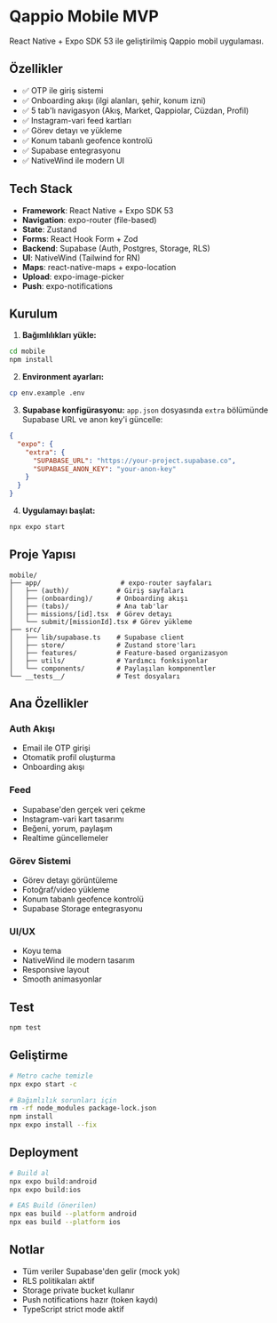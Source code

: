 # Qappio Mobile MVP

React Native + Expo SDK 53 ile geliştirilmiş Qappio mobil uygulaması.

## Özellikler

- ✅ OTP ile giriş sistemi
- ✅ Onboarding akışı (ilgi alanları, şehir, konum izni)
- ✅ 5 tab'lı navigasyon (Akış, Market, Qappiolar, Cüzdan, Profil)
- ✅ Instagram-vari feed kartları
- ✅ Görev detayı ve yükleme
- ✅ Konum tabanlı geofence kontrolü
- ✅ Supabase entegrasyonu
- ✅ NativeWind ile modern UI

## Tech Stack

- **Framework**: React Native + Expo SDK 53
- **Navigation**: expo-router (file-based)
- **State**: Zustand
- **Forms**: React Hook Form + Zod
- **Backend**: Supabase (Auth, Postgres, Storage, RLS)
- **UI**: NativeWind (Tailwind for RN)
- **Maps**: react-native-maps + expo-location
- **Upload**: expo-image-picker
- **Push**: expo-notifications

## Kurulum

1. **Bağımlılıkları yükle:**
```bash
cd mobile
npm install
```

2. **Environment ayarları:**
```bash
cp env.example .env
```

3. **Supabase konfigürasyonu:**
`app.json` dosyasında `extra` bölümünde Supabase URL ve anon key'i güncelle:
```json
{
  "expo": {
    "extra": {
      "SUPABASE_URL": "https://your-project.supabase.co",
      "SUPABASE_ANON_KEY": "your-anon-key"
    }
  }
}
```

4. **Uygulamayı başlat:**
```bash
npx expo start
```

## Proje Yapısı

```
mobile/
├── app/                    # expo-router sayfaları
│   ├── (auth)/            # Giriş sayfaları
│   ├── (onboarding)/      # Onboarding akışı
│   ├── (tabs)/            # Ana tab'lar
│   ├── missions/[id].tsx  # Görev detayı
│   └── submit/[missionId].tsx # Görev yükleme
├── src/
│   ├── lib/supabase.ts    # Supabase client
│   ├── store/             # Zustand store'ları
│   ├── features/          # Feature-based organizasyon
│   ├── utils/             # Yardımcı fonksiyonlar
│   └── components/        # Paylaşılan komponentler
└── __tests__/             # Test dosyaları
```

## Ana Özellikler

### Auth Akışı
- Email ile OTP girişi
- Otomatik profil oluşturma
- Onboarding akışı

### Feed
- Supabase'den gerçek veri çekme
- Instagram-vari kart tasarımı
- Beğeni, yorum, paylaşım
- Realtime güncellemeler

### Görev Sistemi
- Görev detayı görüntüleme
- Fotoğraf/video yükleme
- Konum tabanlı geofence kontrolü
- Supabase Storage entegrasyonu

### UI/UX
- Koyu tema
- NativeWind ile modern tasarım
- Responsive layout
- Smooth animasyonlar

## Test

```bash
npm test
```

## Geliştirme

```bash
# Metro cache temizle
npx expo start -c

# Bağımlılık sorunları için
rm -rf node_modules package-lock.json
npm install
npx expo install --fix
```

## Deployment

```bash
# Build al
npx expo build:android
npx expo build:ios

# EAS Build (önerilen)
npx eas build --platform android
npx eas build --platform ios
```

## Notlar

- Tüm veriler Supabase'den gelir (mock yok)
- RLS politikaları aktif
- Storage private bucket kullanır
- Push notifications hazır (token kaydı)
- TypeScript strict mode aktif
